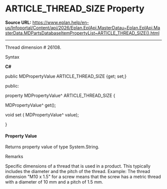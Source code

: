 # ARTICLE_THREAD_SIZE Property

**Source URL:** https://www.eplan.help/en-us/Infoportal/Content/api/2026/Eplan.EplApi.MasterDatau~Eplan.EplApi.MasterData.MDPartsDatabaseItemPropertyList~ARTICLE_THREAD_SIZE().html

---

Thread dimension # 26108.

Syntax

**C#**



public MDPropertyValue ARTICLE_THREAD_SIZE {get; set;}

public:

property MDPropertyValue^ ARTICLE_THREAD_SIZE {

   MDPropertyValue^ get();

   void set (    MDPropertyValue^ value);

}


#### Property Value

Returns property value of type System.String.

Remarks

Specific dimensions of a thread that is used in a product. This typically includes the diameter and the pitch of the thread. Example: The thread dimension "M10 x 1.5" for a screw means that the screw has a metric thread with a diameter of 10 mm and a pitch of 1.5 mm.
